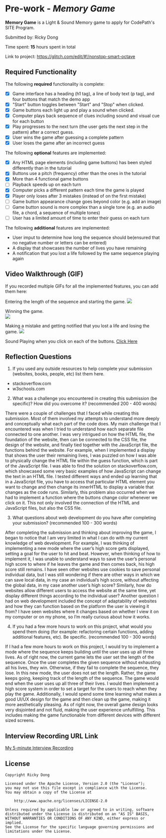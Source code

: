 # Pre-work - *Memory Game*

**Memory Game** is a Light & Sound Memory game to apply for CodePath's SITE Program. 

Submitted by: Ricky Dong

Time spent: **15** hours spent in total

Link to project: https://glitch.com/edit/#!/nonstop-smart-octave

## Required Functionality

The following **required** functionality is complete:

* [X] Game interface has a heading (h1 tag), a line of body text (p tag), and four buttons that match the demo app
* [X] "Start" button toggles between "Start" and "Stop" when clicked. 
* [X] Game buttons each light up and play a sound when clicked. 
* [X] Computer plays back sequence of clues including sound and visual cue for each button
* [X] Play progresses to the next turn (the user gets the next step in the pattern) after a correct guess. 
* [X] User wins the game after guessing a complete pattern
* [X] User loses the game after an incorrect guess

The following **optional** features are implemented:

* [X] Any HTML page elements (including game buttons) has been styled differently than in the tutorial
* [X] Buttons use a pitch (frequency) other than the ones in the tutorial
* [X] More than 4 functional game buttons
* [ ] Playback speeds up on each turn
* [X] Computer picks a different pattern each time the game is played
* [X] Player only loses after 3 mistakes (instead of on the first mistake)
* [ ] Game button appearance change goes beyond color (e.g. add an image)
* [ ] Game button sound is more complex than a single tone (e.g. an audio file, a chord, a sequence of multiple tones)
* [ ] User has a limited amount of time to enter their guess on each turn

The following **additional** features are implemented:

- User imput to determine how long the sequence should be(ensured that no negative number or letters can be entered)
- A display that showcases the number of lives you have remaining
- A notification that you lost a life followed by the same sequence playing again

## Video Walkthrough (GIF)

If you recorded multiple GIFs for all the implemented features, you can add them here:

Entering the length of the sequence and starting the game.
![](https://cdn.glitch.global/57a9442d-41b2-4b81-bff0-da3def2ff268/test9.gif?v=1648602090992)

Winning the game.                    
![](https://cdn.glitch.global/57a9442d-41b2-4b81-bff0-da3def2ff268/test10.gif?v=1648602091131)

Making a mistake and getting notified that you lost a life and losing the game.
![](https://cdn.glitch.global/57a9442d-41b2-4b81-bff0-da3def2ff268/test11.gif?v=1648602091075)

Sound Playing when you click on each of the buttons.
[Click Here](https://www.kapwing.com/videos/6243ad44c1f09a0065966829)


## Reflection Questions
1. If you used any outside resources to help complete your submission (websites, books, people, etc) list them here. 
- stackoverflow.com
- w3schools.com

2. What was a challenge you encountered in creating this submission (be specific)? How did you overcome it? (recommended 200 - 400 words) 

There were a couple of challenges that I faced while creating this submission. Most of them involved my attempts to understand more deeply and conceptually what each part of the code does. My main challenge that I encountered was when I tried to understand how each separate file connected to one another. I was very intrigued on how the HTML file, the foundation of the website, then can be connected to the CSS file, the design of the website, and finally tied together with the JavaScript file, the functions behind the website. For example, when I implemented a display that shows the user their remaining lives, I was puzzled on how I was able to physically change the HTML file within the guess function, which is part of the JavaScript file. I was able to find the solution on stackoverflow.com, which showcased some very basic examples of how JavaScript can change the text in an HTML file. I tested different ways and ended up learning that in a JavaScript file, you have to  access that particular HTML element you want to change and then change its innerHTML to display a variable that changes as the code runs. Similarly, this problem also occurred when we had to implement a function where the buttons change color whenever we click on it. This not only involved the connection of the HTML and JavaScript files, but also the CSS file. 

3. What questions about web development do you have after completing your submission? (recommended 100 - 300 words) 

After completing the submission and thinking about improving the game, I began to notice that I am very limited in what I can do with my current knowledge of web development. For example, I was thinking of implementing a new mode where the user’s high score gets displayed, setting a goal for the user to hit and beat. However, when thinking of how to implement it, I was unable to understand ways to save the user’s personal high score to where if he leaves the game and then comes back, his high score still remains. I have seen other websites use cookies to save personal individual data, but I was still wondering if there are other ways in which we can save local data, in my case an individual’s high score, without affecting the global data, in my case another user’s high score? Similarly, how do websites allow different users to access the website at the same time, yet display different things according to the individual user? Another question I had on web development included the concept of adaptability of websites and how they can function based on the platform the user is viewing it from? I have seen websites where it changes based on whether I view it on my computer or on my phone, so I’m really curious about how it works. 

4. If you had a few more hours to work on this project, what would you spend them doing (for example: refactoring certain functions, adding additional features, etc). Be specific. (recommended 100 - 300 words) 

If I had a few more hours to work on this project, I would try to implement a mode where the sequence keeps building until the user uses up all three lives. As of right now, the current game lets the user set the length of the sequence. Once the user completes the given sequence without exhausting all his lives, they win. Otherwise, if they fail to complete the sequence, they lose. In this new mode, the user does not set the length. Rather, the game keeps going, keeping track of the length of the sequence. The game would end when the user uses up all three of their lives. I would then implement a high score system in order to set a target for the users to reach when they play the game. Additionally, I would spend some time learning what makes a good UI/UX design for the game and then clean up the game, making it more aesthetically pleasing. As of right now, the overall game design looks very disjointed and not fluid, making the user experience unfulfilling. This includes making the game functionable from different devices with different sized screens.




## Interview Recording URL Link

[My 5-minute Interview Recording](https://www.loom.com/share/98c57cf37cfe4733bbfa84cf274f0b01)


## License

    Copyright Ricky Dong

    Licensed under the Apache License, Version 2.0 (the "License");
    you may not use this file except in compliance with the License.
    You may obtain a copy of the License at

        http://www.apache.org/licenses/LICENSE-2.0

    Unless required by applicable law or agreed to in writing, software
    distributed under the License is distributed on an "AS IS" BASIS,
    WITHOUT WARRANTIES OR CONDITIONS OF ANY KIND, either express or implied.
    See the License for the specific language governing permissions and
    limitations under the License.
